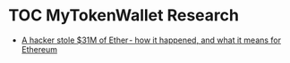 # TOC MyTokenWallet Research

* [A hacker stole $31M of Ether - how it happened, and what it means for Ethereum](https://goo.gl/gCwUyr)


